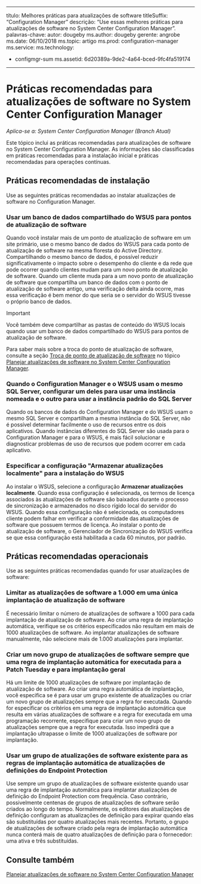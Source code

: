  ---

título: Melhores práticas para atualizações de software titleSuffix: “Configuration Manager” descrição: “Use essas melhores práticas para atualizações de software no System Center Configuration Manager”.
palavras-chave: autor: dougeby ms.author: dougeby gerente: angrobe ms.date: 06/10/2018 ms.topic: artigo ms.prod: configuration-manager ms.service: ms.technology:
 - configmgr-sum ms.assetid: 6d20389a-9de2-4a64-bced-9fc4fa519174


---
# <a name="best-practices-for-software-updates-in-system-center-configuration-manager"></a>Práticas recomendadas para atualizações de software no System Center Configuration Manager

*Aplica-se a: System Center Configuration Manager (Branch Atual)*

Este tópico inclui as práticas recomendadas para atualizações de software no System Center Configuration Manager. As informações são classificadas em práticas recomendadas para a instalação inicial e práticas recomendadas para operações contínuas.  

## <a name="installation-best-practices"></a>Práticas recomendadas de instalação  
 Use as seguintes práticas recomendadas ao instalar atualizações de software no Configuration Manager.  

### <a name="use-a-shared-wsus-database-for-software-update-points"></a>Usar um banco de dados compartilhado do WSUS para pontos de atualização de software  
 Quando você instalar mais de um ponto de atualização de software em um site primário, use o mesmo banco de dados do WSUS para cada ponto de atualização de software na mesma floresta do Active Directory. Compartilhando o mesmo banco de dados, é possível reduzir significativamente o impacto sobre o desempenho do cliente e da rede que pode ocorrer quando clientes mudam para um novo ponto de atualização de software. Quando um cliente muda para a um novo ponto de atualização de software que compartilha um banco de dados com o ponto de atualização de software antigo, uma verificação delta ainda ocorre, mas essa verificação é bem menor do que seria se o servidor do WSUS tivesse o próprio banco de dados.  

> [!IMPORTANT]  
>  Você também deve compartilhar as pastas de conteúdo do WSUS locais quando usar um banco de dados compartilhado do WSUS para pontos de atualização de software.  

 Para saber mais sobre a troca do ponto de atualização de software, consulte a seção [Troca de ponto de atualização de software](../../sum/plan-design/plan-for-software-updates.md#BKMK_SUPSwitching) no tópico [Planejar atualizações de software no System Center Configuration Manager](../../sum/plan-design/plan-for-software-updates.md).  

### <a name="when-configuration-manager-and-wsus-use-the-same-sql-server-configure-one-of-these-to-use-a-named-instance-and-the-other-to-use-the-default-instance-of-sql-server"></a>Quando o Configuration Manager e o WSUS usam o mesmo SQL Server, configurar um deles para usar uma instância nomeada e o outro para usar a instância padrão do SQL Server  
 Quando os bancos de dados do Configuration Manager e do WSUS usam o mesmo SQL Server e compartilham a mesma instância do SQL Server, não é possível determinar facilmente o uso de recursos entre os dois aplicativos. Quando instâncias diferentes do SQL Server são usada para o Configuration Manager e para o WSUS, é mais fácil solucionar e diagnosticar problemas de uso de recursos que podem ocorrer em cada aplicativo.  

### <a name="specify-the-store-updates-locally-setting-for-the-wsus-installation"></a>Especificar a configuração "Armazenar atualizações localmente" para a instalação do WSUS  
 Ao instalar o WSUS, selecione a configuração **Armazenar atualizações localmente**. Quando essa configuração é selecionada, os termos de licença associados às atualizações de software são baixados durante o processo de sincronização e armazenados no disco rígido local do servidor do WSUS. Quando essa configuração não é selecionada, os computadores cliente podem falhar em verificar a conformidade das atualizações de software que possuem termos de licença. Ao instalar o ponto de atualização de software, o Gerenciador de Sincronização do WSUS verifica se que essa configuração está habilitada a cada 60 minutos, por padrão.  

## <a name="operational-best-practices"></a>Práticas recomendadas operacionais  
 Use as seguintes práticas recomendadas quando for usar atualizações de software:  

### <a name="limit-software-updates-to-1000-in-a-single-software-update-deployment"></a>Limitar as atualizações de software a 1.000 em uma única implantação de atualização de software  
 É necessário limitar o número de atualizações de software a 1000 para cada implantação de atualização de software. Ao criar uma regra de implantação automática, verifique se os critérios especificados não resultam em mais de 1000 atualizações de software. Ao implantar atualizações de software manualmente, não selecione mais de 1.000 atualizações para implantar.  

### <a name="create-a-new-software-update-group-each-time-an-automatic-deployment-rule-runs-for-patch-tuesday-and-for-general-deployment"></a>Criar um novo grupo de atualizações de software sempre que uma regra de implantação automática for executada para a Patch Tuesday e para implantação geral  
 Há um limite de 1000 atualizações de software por implantação de atualização de software. Ao criar uma regra automática de implantação, você especifica se é para usar um grupo existente de atualizações ou criar um novo grupo de atualizações sempre que a regra for executada. Quando for especificar os critérios em uma regra de implantação automática que resulta em várias atualizações de software e a regra for executada em uma programação recorrente, especifique para criar um novo grupo de atualizações sempre que a regra for executada. Isso impedirá que a implantação ultrapasse o limite de 1000 atualizações de software por implantação.  

### <a name="use-an-existing-software-update-group-for-automatic-deployment-rules-for-endpoint-protection-definition-updates"></a>Usar um grupo de atualizações de software existente para as regras de implantação automática de atualizações de definições do Endpoint Protection  
 Use sempre um grupo de atualizações de software existente quando usar uma regra de implantação automática para implantar atualizações de definição do Endpoint Protection com frequência. Caso contrário, possivelmente centenas de grupos de atualizações de software serão criados ao longo do tempo. Normalmente, os editores das atualizações de definição configuram as atualizações de definição para expirar quando elas são substituídas por quatro atualizações mais recentes. Portanto, o grupo de atualizações de software criado pela regra de implantação automática nunca conterá mais de quatro atualizações de definição para o fornecedor: uma ativa e três substituídas.  

## <a name="see-also"></a>Consulte também  
 [Planejar atualizações de software no System Center Configuration Manager](../../sum/plan-design/plan-for-software-updates.md)
